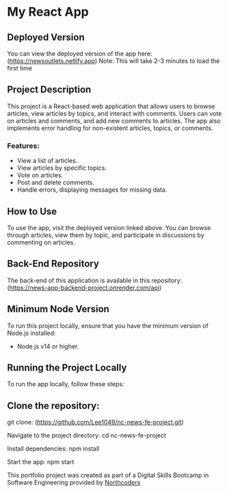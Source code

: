 # My React App

## Deployed Version

You can view the deployed version of the app here: (https://newsoutlets.netlify.app)
Note: This will take 2-3 minutes to load the first time

## Project Description

This project is a React-based web application that allows users to browse articles, view articles by topics, and interact with comments. Users can vote on articles and comments, and add new comments to articles. The app also implements error handling for non-existent articles, topics, or comments.

### Features:

- View a list of articles.
- View articles by specific topics.
- Vote on articles.
- Post and delete comments.
- Handle errors, displaying messages for missing data.

## How to Use

To use the app, visit the deployed version linked above. You can browse through articles, view them by topic, and participate in discussions by commenting on articles.

## Back-End Repository

The back-end of this application is available in this repository: (https://news-app-backend-project.onrender.com/api)

## Minimum Node Version

To run this project locally, ensure that you have the minimum version of Node.js installed:

- Node.js v14 or higher.

## Running the Project Locally

To run the app locally, follow these steps:

## Clone the repository:

git clone:
(https://github.com/Lee1049/nc-news-fe-project.git)

Navigate to the project directory:
cd nc-news-fe-project

Install dependencies:
npm install

Start the app:
npm start

This portfolio project was created as part of a Digital Skills Bootcamp in Software Engineering provided by [Northcoders](https://northcoders.com/)
